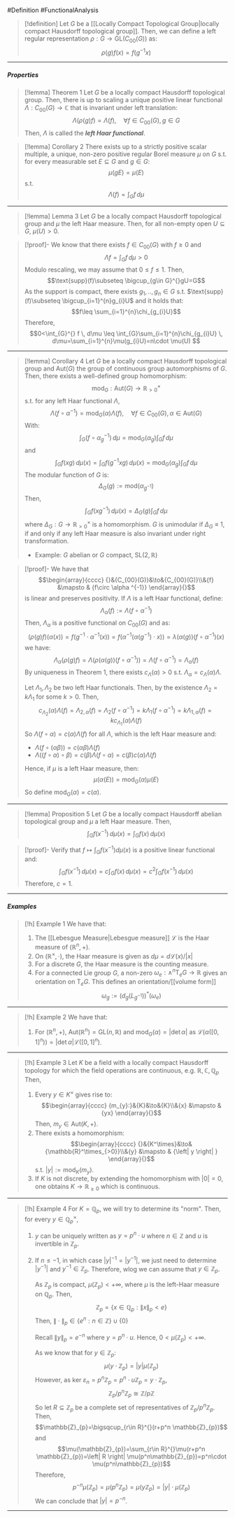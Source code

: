 #Definition #FunctionalAnalysis 

> [!definition]
> Let $G$ be a [[Locally Compact Topological Group|locally compact Hausdorff topological group]]. Then, we can define a left regular representation $\rho:G \to \text{GL}(C_{00}(G))$ as: $$\rho(g)f(x)=f(g^{-1}x)$$
---
##### Properties

> [!lemma] Theorem 1
> Let $G$ be a locally compact Hausdorff topological group. Then, there is up to scaling a unique positive linear functional $\Lambda :C_{00}(G)\to \mathbb{C}$ that is invariant under left translation: $$\Lambda(\rho(g)f)=\Lambda(f), \quad \forall f\in C_{00}(G),g\in G$$Then, $\Lambda$ is called the ***left Haar functional***.

> [!lemma] Corollary 2
> There exists up to a strictly positive scalar multiple, a unique, non-zero positive regular Borel measure $\mu$ on $G$ s.t. for every measurable set $E\subseteq G$ and $g\in G$: $$\mu(gE)=\mu(E)$$ s.t. $$\Lambda(f)=\int_{G}^{} f \, d\mu $$
---
> [!lemma] Lemma 3
> Let $G$ be a locally compact Hausdorff topological group and $\mu$ the left Haar measure. Then, for all non-empty open $U\subseteq G$, $\mu(U)>0$.

> [!proof]-
> We know that there exists $f\in C_{00}(G)$ with $f\geq 0$ and $$\Lambda f=\int_{G}^{} f \, d\mu >0$$Modulo rescaling, we may assume that $0\leq f\leq 1$. Then, $$\text{supp}(f)\subseteq \bigcup_{g\in G}^{}gU=G$$As the support is compact, there exists $g_{1},..,g_{n}\in G$ s.t. $\text{supp}(f)\subseteq \bigcup_{i=1}^{n}g_{i}U$ and it holds that: $$f\leq \sum_{i=1}^{n}\chi_{g_{i}U}$$Therefore, $$0<\int_{G}^{} f \, d\mu \leq \int_{G}\sum_{i=1}^{n}\chi_{g_{i}U}  \, d\mu=\sum_{i=1}^{n}\mu(g_{i}U)=n\cdot \mu(U) $$
---
> [!lemma] Corollary 4
> Let $G$ be a locally compact Hausdorff topological group and $\text{Aut}(G)$ the group of continuous group automorphisms of $G$. Then, there exists a well-defined group homomorphism: $$\text{mod}_{G}:\text{Aut}(G)\to \mathbb{R}_{>0}^\times$$s.t. for any left Haar functional $\Lambda$, $$\Lambda(f\circ \alpha ^{-1})=\text{mod}_{G}(\alpha)\Lambda(f),\quad \forall f\in C_{00}(G),\alpha\in \text{Aut}(G)$$
> With: $$\int_{G}(f\circ \alpha_{g} ^{-1}) \, d\mu=\text{mod}_{G}(\alpha_{g})\int_{G}^{} f \, d\mu  $$and $$\int_{G}^{} f(xg) \, d\mu(x) =\int_{G}^{} f(g^{-1}xg) \, d\mu(x)= \text{mod}_{G}(\alpha_{g})\int_{G}^{} f \, d\mu $$
> The modular function of $G$ is: $$\Delta_{G}(g):=\text{mod}(\alpha_{g^{-1}})$$Then, $$\int_{G}^{} f(xg^{-1}) \, d\mu(x)=\Delta_{G}(g)\int_{G}^{} f \, d\mu  $$
> where $\Delta_{G}:G\to \mathbb{R}^\times_{>0}$ is a homomorphism. $G$ is unimodular if $\Delta_{G}\equiv 1$, if and only if any left Haar measure is also invariant under right transformation. 
> - Example: $G$ abelian or $G$ compact, $\text{SL}(2,\mathbb{R})$

> [!proof]-
> We have that $$\begin{array}{cccc} {}&{C_{00}(G)}&\to&{C_{00}(G)}\\&{f} &\mapsto & {f\circ \alpha ^{-1}} \end{array}{}$$is linear and preserves positivity. If $\Lambda$ is a left Haar functional, define: $$\Lambda_{\alpha}(f):=\Lambda(f\circ \alpha ^{-1})$$Then, $\Lambda_{\alpha}$ is a positive functional on $C_{00}(G)$ and as:
> $$(\rho(g)f)(\alpha(x))=f(g^{-1}\cdot \alpha ^{-1}(x))=f(\alpha ^{-1}(\alpha(g^{-1})\cdot x))=\lambda(\alpha(g))(f\circ \alpha ^{-1})(x)$$we have:  $$\Lambda_{\alpha}(\rho(g)f)=\Lambda(\rho(\alpha(g))(f\circ \alpha ^{-1}))=\Lambda(f\circ \alpha ^{-1})=\Lambda_{\alpha}(f)$$By uniqueness in Theorem 1, there exists $c_{\Lambda}(\alpha)>0$ s.t. $\Lambda_{\alpha}=c_{\Lambda}(\alpha)\Lambda$.
> 
> Let $\Lambda_{1},\Lambda_{2}$ be two left Haar functionals. Then, by the existence $\Lambda_{2}=k\Lambda_{1}$ for some $k>0$. Then, $$c_{\Lambda_{2}}(\alpha)\Lambda(f)=\Lambda_{2,\alpha}(f)=\Lambda_{2}(f\circ \alpha ^{-1})=k\Lambda_{1}(f\circ \alpha ^{-1})=k\Lambda_{1,\alpha}(f)=kc_{\Lambda_{1}}(\alpha)\Lambda(f)$$
> So $\Lambda(f\circ\alpha)=c(\alpha)\Lambda(f)$ for all $\Lambda$, which is the left Haar measure and:
> - $\Lambda(f\circ(\alpha\beta))=c(\alpha\beta)\Lambda(f)$
> - $\Lambda((f\circ\alpha)\circ\beta)=c(\beta)\Lambda(f\circ\alpha)=c(\beta)c(\alpha)\Lambda(f)$
>   
> Hence, if $\mu$ is a left Haar measure, then: $$\mu(\alpha(E))=\text{mod}_{G}(\alpha)\mu(E)$$So define $\text{mod}_{G}(\alpha)=c(\alpha)$.
---
> [!lemma] Proposition 5
> Let $G$ be a locally compact Hausdorff abelian topological group and $\mu$ a left Haar measure. Then, $$\int_{G}^{} f(x ^{-1}) \, d\mu(x)=\int_{G}^{} f(x) \, d\mu(x)  $$

> [!proof]-
> Verify that $f\mapsto \int_{G}^{} f(x ^{-1})d\mu(x)$ is a positive linear functional and: $$\int_{G}^{} f(x ^{-1}) \, d\mu(x)=c\int_{G}^{} f(x) \, d\mu(x)=c^{2} \int_{G}^{}  f(x ^{-1}) \, d\mu(x)   $$Therefore, $c=1$. 
---
##### Examples
> [!h] Example 1
> We have that:
> 1. The [[Lebesgue Measure|Lebesgue measure]] $\mathcal{L}$ is the Haar measure of $(\mathbb{R}^n,+)$.
> 2. On $(\mathbb{R}^\times,\cdot)$, the Haar measure is given as $d\mu=d\mathcal{L} (x) / \left| x \right|$
> 3. For a discrete $G$, the Haar measure is the counting measure.
> 4. For a connected Lie group $G$, a non-zero $\omega_{e}:\land^n \text{T}_{e}G\to \mathbb{R}$ gives an orientation on $\text{T}_{e}G$. This defines an orientation/[[volume form]] $$\omega_{g}:=(d_{g}(L_{g^{-1}}))^{*}(\omega_{e})$$

---
> [!h] Example 2
> We have that: 
> 1. For $(\mathbb{R}^n,+)$, $\text{Aut}(\mathbb{R}^n)=\text{GL}(n,\mathbb{R})$ and $\text{mod}_{G}(\alpha)=\left| \det\alpha \right|$ as $\mathcal{L}(\alpha([0,1]^n))=\left| \det\alpha \right|\mathcal{L}([0,1]^n)$.
---
> [!h] Example 3
> Let $K$ be a field with a locally compact Hausdorff topology for which the field operations are continuous, e.g. $\mathbb{R},\mathbb{C},\mathbb{Q}_{p}$ Then, 
> 1. Every $y\in K^\times$ gives rise to: $$\begin{array}{cccc} {m_{y}:}&{K}&\to&{K}\\&{x} &\mapsto & {yx} \end{array}{}$$Then, $m_{y}\in \text{Aut}(K,+)$. 
> 2. There exists a homomorphism: $$\begin{array}{cccc} {}&{K^\times}&\to&{\mathbb{R}^\times_{>0}}\\&{y} &\mapsto & {\left| y \right| } \end{array}{}$$s.t. $\left| y \right|:=\text{mod}_{K}(m_{y})$.
> 3. If $K$ is not discrete, by extending the homomorphism with $\left| 0 \right|=0$, one obtains $K\to \mathbb{R}_{\geq 0}$ which is continuous.
---
> [!h] Example 4
> For $K=\mathbb{Q}_{p}$, we will try to determine its "norm". Then, for every $y\in \mathbb{Q}_{p}^\times$, 
> 1. $y$ can be uniquely written as $y=p^n\cdot u$ where $n\in \mathbb{Z}$ and $u$ is invertible in $\mathbb{Z}_{p}$.
> 2. If $n\leq-1$, in which case $\left| y \right|^{-1}=\left| y^{-1} \right|$, we just need to determine $\left| y^{-1} \right|$ and $y^{-1}\in \mathbb{Z}_{p}$. Therefore, wlog we can assume that $y\in \mathbb{Z}_{p}$. 
>    
>    As $\mathbb{Z}_{p}$ is compact, $\mu(\mathbb{Z}_{p})<+\infty$, where $\mu$ is the left-Haar measure on $\mathbb{Q}_{p}$. Then, $$\mathbb{Z}_{p}=\{ x\in \mathbb{Q}_{p}:\|x\|_{p}<e \}$$Then, $\|\cdot\|_{p}\in \{ e^n:n\in \mathbb{Z} \}\cup \{ 0 \}$
>    
>    Recall $\|y\|_{p}=e^{-n}$ where $y=p^n\cdot u$. Hence, $0<\mu(\mathbb{Z}_{p})<+\infty$.
>    
>    As we know that for $y\in \mathbb{Z}_{p}$: $$\mu(y\cdot \mathbb{Z}_{p})=\left| y \right| \mu(\mathbb{Z}_{p})$$However, as $\text{ker }\varepsilon_{n}=p^n\mathbb{Z}_{p}=p^n\cdot u\mathbb{Z}_{p}=y\cdot \mathbb{Z}_{p}$, $$\mathbb{Z}_{p} / p^n \mathbb{Z}_{p}\cong \mathbb{Z} / p\mathbb{Z}$$ So let $R\subseteq \mathbb{Z}_{p}$ be a complete set of representatives of $\mathbb{Z}_{p} / p^n \mathbb{Z}_{p}$. Then, $$\mathbb{Z}_{p}=\bigsqcup_{r\in R}^{}(r+p^n \mathbb{Z}_{p})$$and $$\mu(\mathbb{Z}_{p})=\sum_{r\in R}^{}\mu(r+p^n \mathbb{Z}_{p})=\left| R \right| \mu(p^n\mathbb{Z}_{p})=p^n\cdot  \mu(p^n\mathbb{Z}_{p})$$Therefore, $$p^{-n}\mu(\mathbb{Z}_{p})=\mu(p^n \mathbb{Z}_{p})=\mu(y\mathbb{Z}_{p})=\left| y \right| \cdot \mu(\mathbb{Z}_{p})$$We can conclude that $\left| y \right|=p^{-n}$.
---

